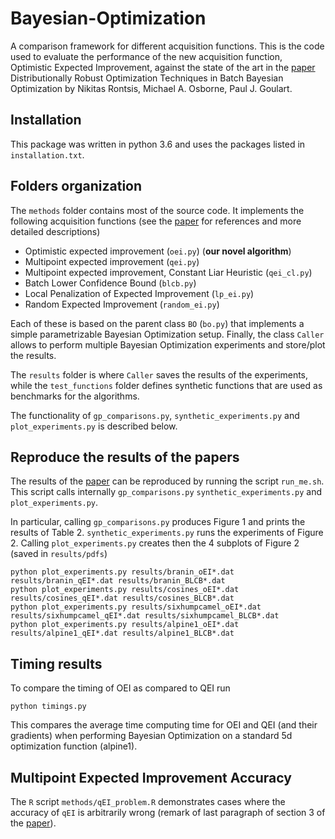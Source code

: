 # Bayesian-Optimization
A comparison framework for different acquisition functions. This is the code used to evaluate the performance of the new acquisition function, Optimistic Expected Improvement, against the state of the art in the [paper](https://arxiv.org/abs/1707.04191) Distributionally Robust Optimization Techniques in Batch Bayesian Optimization by Nikitas Rontsis, Michael A.  Osborne, Paul J. Goulart.

## Installation
This package was written in python 3.6 and uses the packages listed in `installation.txt`.

## Folders organization
The `methods` folder contains most of the source code. It implements the following acquisition functions (see the [paper](https://arxiv.org/abs/1707.04191) for references and more detailed descriptions)
* Optimistic expected improvement (`oei.py`) (**our novel algorithm**)
* Multipoint expected improvement (`qei.py`)
* Multipoint expected improvement, Constant Liar Heuristic (`qei_cl.py`)
* Batch Lower Confidence Bound (`blcb.py`)
* Local Penalization of Expected Improvement (`lp_ei.py`)
* Random Expected Improvement (`random_ei.py`)

Each of these is based on the parent class `BO` (`bo.py`) that implements a simple parametrizable Bayesian Optimization setup. Finally, the class `Caller` allows to perform multiple Bayesian Optimization experiments and store/plot the results.

The `results` folder is where `Caller` saves the results of the experiments, while the `test_functions` folder defines synthetic functions that are used as benchmarks for the algorithms.

The functionality of `gp_comparisons.py`, `synthetic_experiments.py` and `plot_experiments.py` is described below.

## Reproduce the results of the papers
The results of the [paper](https://arxiv.org/abs/1707.04191) can be reproduced by running the script `run_me.sh`. This script calls internally `gp_comparisons.py` `synthetic_experiments.py` and `plot_experiments.py`.

In particular, calling `gp_comparisons.py` produces Figure 1 and prints the results of Table 2. `synthetic_experiments.py` runs the experiments of Figure 2. Calling `plot_experiments.py` creates then the 4 subplots of Figure 2  (saved in `results/pdfs`)
```
python plot_experiments.py results/branin_oEI*.dat results/branin_qEI*.dat results/branin_BLCB*.dat
python plot_experiments.py results/cosines_oEI*.dat results/cosines_qEI*.dat results/cosines_BLCB*.dat
python plot_experiments.py results/sixhumpcamel_oEI*.dat results/sixhumpcamel_qEI*.dat results/sixhumpcamel_BLCB*.dat
python plot_experiments.py results/alpine1_oEI*.dat results/alpine1_qEI*.dat results/alpine1_BLCB*.dat
```

## Timing results
To compare the timing of OEI as compared to QEI run 
```
python timings.py
```
This compares the average time computing time for OEI and QEI (and their gradients) when performing Bayesian Optimization on a standard 5d optimization function (alpine1).

## Multipoint Expected Improvement Accuracy
The `R` script `methods/qEI_problem.R` demonstrates cases where the accuracy of `qEI` is arbitrarily wrong (remark of last paragraph of section 3 of the [paper](https://arxiv.org/abs/1707.04191)).
